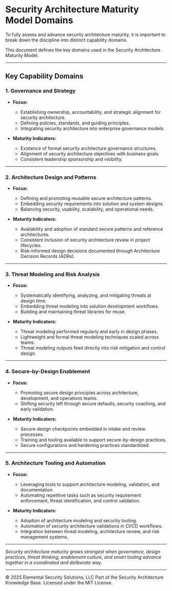 # Security Architecture Maturity Model Domains

To fully assess and advance security architecture maturity, it is important to break down the discipline into distinct capability domains.

This document defines the key domains used in the Security Architecture Maturity Model.

---

## Key Capability Domains

### 1. Governance and Strategy

- **Focus:**
  - Establishing ownership, accountability, and strategic alignment for security architecture.
  - Defining policies, standards, and guiding principles.
  - Integrating security architecture into enterprise governance models.

- **Maturity Indicators:**
  - Existence of formal security architecture governance structures.
  - Alignment of security architecture objectives with business goals.
  - Consistent leadership sponsorship and visibility.

---

### 2. Architecture Design and Patterns

- **Focus:**
  - Defining and promoting reusable secure architecture patterns.
  - Embedding security requirements into solution and system designs.
  - Balancing security, usability, scalability, and operational needs.

- **Maturity Indicators:**
  - Availability and adoption of standard secure patterns and reference architectures.
  - Consistent inclusion of security architecture review in project lifecycles.
  - Risk-informed design decisions documented through Architecture Decision Records (ADRs).

---

### 3. Threat Modeling and Risk Analysis

- **Focus:**
  - Systematically identifying, analyzing, and mitigating threats at design time.
  - Embedding threat modeling into solution development workflows.
  - Building and maintaining threat libraries for reuse.

- **Maturity Indicators:**
  - Threat modeling performed regularly and early in design phases.
  - Lightweight and formal threat modeling techniques scaled across teams.
  - Threat modeling outputs feed directly into risk mitigation and control design.

---

### 4. Secure-by-Design Enablement

- **Focus:**
  - Promoting secure design principles across architecture, development, and operations teams.
  - Shifting security left through secure defaults, security coaching, and early validation.

- **Maturity Indicators:**
  - Secure design checkpoints embedded in intake and review processes.
  - Training and tooling available to support secure-by-design practices.
  - Secure configurations and hardening practices standardized.

---

### 5. Architecture Tooling and Automation

- **Focus:**
  - Leveraging tools to support architecture modeling, validation, and documentation.
  - Automating repetitive tasks such as security requirement enforcement, threat identification, and control validation.

- **Maturity Indicators:**
  - Adoption of architecture modeling and security tooling.
  - Automation of security architecture validations in CI/CD workflows.
  - Integration between threat modeling, architecture review, and risk management systems.

---

*Security architecture maturity grows strongest when governance, design practices, threat thinking, enablement culture, and smart tooling advance together in a coordinated and deliberate way.*



---
© 2025 Elemental Security Solutions, LLC
Part of the Security Architecture Knowledge Base.
Licensed under the MIT License.
